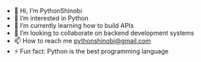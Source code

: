 - 👋 Hi, I’m PythonShinobi
- 👀 I’m interested in Python
- 🌱 I’m currently learning how to build APIs
- 💞️ I’m looking to collaborate on backend development systems
- 📫 How to reach me pythonshinobi@gmail.com
- ⚡ Fun fact: Python is the best programming language


